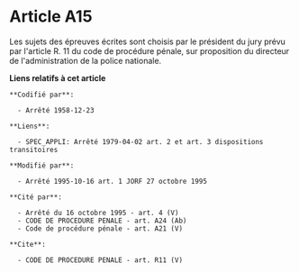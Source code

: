 # Article A15

Les sujets des épreuves écrites sont choisis par le président du jury prévu par l'article R. 11 du code de procédure pénale,
sur proposition du directeur de l'administration de la police nationale.

**Liens relatifs à cet article**

	**Codifié par**:

	  - Arrêté 1958-12-23

	**Liens**:

	  - SPEC_APPLI: Arrêté 1979-04-02 art. 2 et art. 3 dispositions transitoires

	**Modifié par**:

	  - Arrêté 1995-10-16 art. 1 JORF 27 octobre 1995

	**Cité par**:

	  - Arrêté du 16 octobre 1995 - art. 4 (V)
	  - CODE DE PROCEDURE PENALE - art. A24 (Ab)
	  - Code de procédure pénale - art. A21 (V)

	**Cite**:

	  - CODE DE PROCEDURE PENALE - art. R11 (V)
